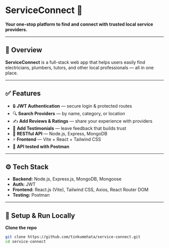 # ServiceConnect 🚀

**Your one-stop platform to find and connect with trusted local service providers.**

---

## 📌 Overview

**ServiceConnect** is a full-stack web app that helps users easily find electricians, plumbers, tutors, and other local professionals — all in one place.

---

## ✅ Features

- 🔒 **JWT Authentication** — secure login & protected routes
- 🔍 **Search Providers** — by name, category, or location
- ✍️ **Add Reviews & Ratings** — share your experience with providers
- 💬 **Add Testimonials** — leave feedback that builds trust
- 📂 **RESTful API** — Node.js, Express, MongoDB
- ⚡ **Frontend** — Vite + React + Tailwind CSS
- 📮 **API tested with Postman**

---

## ⚙️ Tech Stack

- **Backend:** Node.js, Express.js, MongoDB, Mongoose
- **Auth:** JWT
- **Frontend:** React.js (Vite), Tailwind CSS, Axios, React Router DOM
- **Testing:** Postman

---

## 🚀 Setup & Run Locally

**Clone the repo**
```bash
git clone https://github.com/tinkumehata/service-connect.git
cd service-connect
